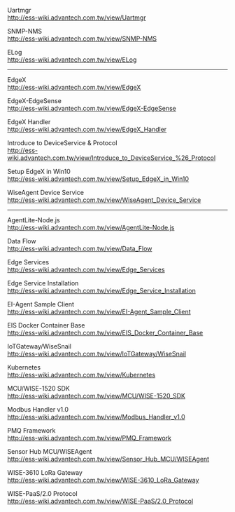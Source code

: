 Uartmgr  
http://ess-wiki.advantech.com.tw/view/Uartmgr

SNMP-NMS  
http://ess-wiki.advantech.com.tw/view/SNMP-NMS

ELog  
http://ess-wiki.advantech.com.tw/view/ELog

---

EdgeX  
http://ess-wiki.advantech.com.tw/view/EdgeX

EdgeX-EdgeSense  
http://ess-wiki.advantech.com.tw/view/EdgeX-EdgeSense

EdgeX Handler  
http://ess-wiki.advantech.com.tw/view/EdgeX_Handler

Introduce to DeviceService & Protocol  
http://ess-wiki.advantech.com.tw/view/Introduce_to_DeviceService_%26_Protocol

Setup EdgeX in Win10  
http://ess-wiki.advantech.com.tw/view/Setup_EdgeX_in_Win10

WiseAgent Device Service  
http://ess-wiki.advantech.com.tw/view/WiseAgent_Device_Service

---

AgentLite-Node.js  
http://ess-wiki.advantech.com.tw/view/AgentLite-Node.js

Data Flow  
http://ess-wiki.advantech.com.tw/view/Data_Flow

Edge Services  
http://ess-wiki.advantech.com.tw/view/Edge_Services

Edge Service Installation  
http://ess-wiki.advantech.com.tw/view/Edge_Service_Installation

EI-Agent Sample Client  
http://ess-wiki.advantech.com.tw/view/EI-Agent_Sample_Client

EIS Docker Container Base  
http://ess-wiki.advantech.com.tw/view/EIS_Docker_Container_Base

IoTGateway/WiseSnail  
http://ess-wiki.advantech.com.tw/view/IoTGateway/WiseSnail

Kubernetes  
http://ess-wiki.advantech.com.tw/view/Kubernetes

MCU/WISE-1520 SDK  
http://ess-wiki.advantech.com.tw/view/MCU/WISE-1520_SDK

Modbus Handler v1.0  
http://ess-wiki.advantech.com.tw/view/Modbus_Handler_v1.0

PMQ Framework  
http://ess-wiki.advantech.com.tw/view/PMQ_Framework

Sensor Hub MCU/WISEAgent  
http://ess-wiki.advantech.com.tw/view/Sensor_Hub_MCU/WISEAgent

WISE-3610 LoRa Gateway  
http://ess-wiki.advantech.com.tw/view/WISE-3610_LoRa_Gateway

WISE-PaaS/2.0 Protocol  
http://ess-wiki.advantech.com.tw/view/WISE-PaaS/2.0_Protocol

